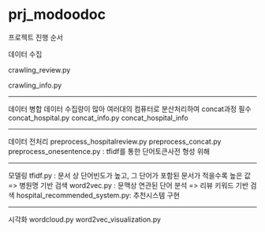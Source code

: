 # prj_modoodoc

프로젝트 진행 순서

데이터 수집

crawling_review.py

crawling_info.py

-----------------------
데이터 병합
데이터 수집량이 많아 여러대의 컴퓨터로 분산처리하여 concat과정 필수
concat_hospital.py 
concat_info.py
concat_hospital_info

-----------------------
데이터 전처리
preprocess_hospitalreview.py
preprocess_concat.py
preprocess_onesentence.py : tfidf를 통한 단어토큰사전 형성 위해

---------------- --------
모델링
tfidf.py : 문서 상 단어빈도가 높고, 그 단어가 포함된 문서가 적을수록 높은 값 => 병원명 기반 검색
word2vec.py : 문맥상 연관된 단어 분석 => 리뷰 키워드 기반 검색
hospital_recommended_system.py: 추천시스템 구현

-------------------------
시각화
wordcloud.py
word2vec_visualization.py
